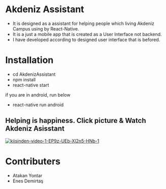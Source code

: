 # Akdeniz Assistant
* It is designed as a assistant for helping people which living Akdeniz Campus using by React-Native.
* It is a just a mobile app that is created as a User Interface not backend.
* I have developed according to designed user interface that is befored.

# Installation

* cd AkdenizAssistant
* npm install
* react-native start

if you are in android, run below
* react-native run android

## Helping is happiness. Click picture & Watch Akdeniz Asisstant
<a href="https://ibb.co/cTQd9Cw"><img src="https://i.ibb.co/C0QFyM6/kiisinden-video-1-EP9z-UEb-Xl2n5-HNb-1.gif" alt="kiisinden-video-1-EP9z-UEb-Xl2n5-HNb-1" border="0"></a>
# Contributers
* Atakan Yontar
* Enes Demirtaş
